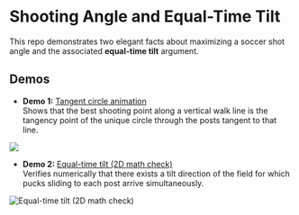 # Shooting Angle and Equal-Time Tilt

This repo demonstrates two elegant facts about maximizing a soccer shot angle and the associated **equal-time tilt** argument.

## Demos

- **Demo 1:** [Tangent circle animation](https://github.com/microprediction/shootingangle/blob/main/shot_angle_tangent_circle.gif)  
  Shows that the best shooting point along a vertical walk line is the tangency point of the unique circle through the posts tangent to that line.


![](https://github.com/microprediction/shootingangle/blob/main/shot_angle_tangent_circle.gif)

- **Demo 2:** [Equal-time tilt (2D math check)](https://github.com/microprediction/shootingangle/blob/main/equal_time_slide_3d.gif)  
  Verifies numerically that there exists a tilt direction of the field for which pucks sliding to each post arrive simultaneously.


![Equal-time tilt (2D math check)](https://github.com/microprediction/shootingangle/blob/main/equal_time_slide_3d.gif)

